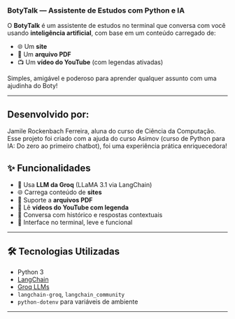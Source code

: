 ### BotyTalk — Assistente de Estudos com Python e IA

O **BotyTalk** é um assistente de estudos no terminal que conversa com você usando **inteligência artificial**, com base em um conteúdo carregado de:

- 🌐 Um **site**
- 📄 Um **arquivo PDF**
- 📺 Um **vídeo do YouTube** (com legendas ativadas)

Simples, amigável e poderoso para aprender qualquer assunto com uma ajudinha do Boty!

---

## Desenvolvido por:

Jamile Rockenbach Ferreira, aluna do curso de Ciência da Computação. Esse projeto foi criado com a ajuda do curso Asimov (curso de Python para IA: Do zero ao primeiro chatbot), foi uma experiência prática enriquecedora!

## ✨ Funcionalidades

- 🧠 Usa **LLM da Groq** (LLaMA 3.1 via LangChain)
- 🌐 Carrega conteúdo de **sites**
- 📄 Suporte a **arquivos PDF**
- 🎥 Lê **vídeos do YouTube com legenda**
- 🧾 Conversa com histórico e respostas contextuais
- 💬 Interface no terminal, leve e funcional

---

## 🛠️ Tecnologias Utilizadas

- Python 3
- [LangChain](https://www.langchain.com/)
- [Groq LLMs](https://console.groq.com/)
- `langchain-groq`, `langchain_community`
- `python-dotenv` para variáveis de ambiente

---